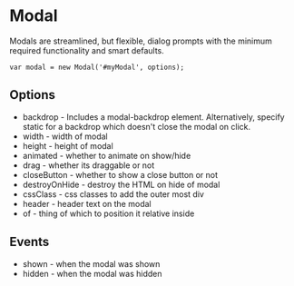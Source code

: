 # Modal

Modals are streamlined, but flexible, dialog prompts with the minimum required functionality and smart defaults.

	var modal = new Modal('#myModal', options);

## Options

- backdrop - Includes a modal-backdrop element. Alternatively, specify static for a backdrop which doesn't close the modal on click.
- width - width of modal
- height - height of modal
- animated - whether to animate on show/hide
- drag - whether its draggable or not
- closeButton - whether to show a close button or not
- destroyOnHide - destroy the HTML on hide of modal
- cssClass - css classes to add the outer most div
- header - header text on the modal
- of - thing of which to position it relative inside

## Events

- shown - when the modal was shown
- hidden - when the modal was hidden